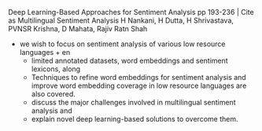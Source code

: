 Deep Learning-Based Approaches for Sentiment Analysis pp 193-236 | Cite as
Multilingual Sentiment Analysis
H Nankani, H Dutta, H Shrivastava, PVNSR Krishna, D Mahata, Rajiv Ratn Shah

* we wish to focus on sentiment analysis of various low resource languages + en
  * limited annotated datasets, word embeddings and sentiment lexicons, along
  * Techniques to
    refine word embeddings for sentiment analysis and
    improve word embedding coverage in low resource languages are also covered.
  * discuss the major challenges involved in multilingual sentiment analysis and
  * explain novel deep learning-based solutions to overcome them.
